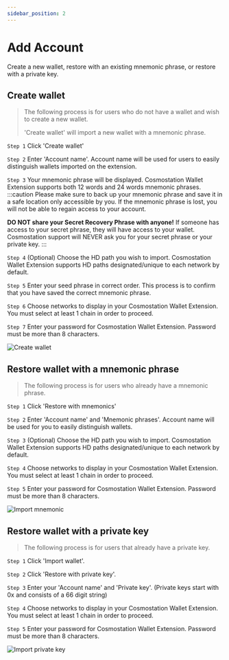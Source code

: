 ```yaml
---
sidebar_position: 2
---
```



# Add Account

Create a new wallet, restore with an existing mnemonic phrase, or restore with a private key.


## Create wallet

> The following process is for users who do not have a wallet and wish to create a new wallet. 
>
> 'Create wallet' will import a new wallet with a mnemonic phrase.

`Step 1` Click 'Create wallet'

`Step 2` Enter 'Account name'. Account name will be used for users to easily distinguish wallets imported on the extension.

`Step 3` Your mnemonic phrase will be displayed. Cosmostation Wallet Extension supports both 12 words and 24 words mnemonic phrases.
:::caution
Please make sure to back up your mnemonic phrase and save it in a safe location only accessible by you. If the mnemonic phrase is lost, you will not be able to regain access to your account.

**DO NOT share your Secret Recovery Phrase with anyone!** If someone has access to your secret phrase, they will have access to your wallet. Cosmostation support will NEVER ask you for your secret phrase or your private key.
:::

`Step 4` (Optional) Choose the HD path you wish to import. Cosmostation Wallet Extension supports HD paths designated/unique to each network by default.

`Step 5` Enter your seed phrase in correct order. This process is to confirm that you have saved the correct mnemonic phrase.

`Step 6` Choose networks to display in your Cosmostation Wallet Extension. You must select at least 1 chain in order to proceed.

`Step 7` Enter your password for Cosmostation Wallet Extension. Password must be more than 8 characters.

![Create wallet](/img/guide/extension/account/add/create.png)

## Restore wallet with a mnemonic phrase

> The following process is for users who already have a mnemonic phrase.

`Step 1` Click 'Restore with mnemonics'

`Step 2` Enter 'Account name' and 'Mnemonic phrases'. Account name will be used for you to easily distinguish wallets.

`Step 3` (Optional) Choose the HD path you wish to import. Cosmostation Wallet Extension supports HD paths designated/unique to each network by default.

`Step 4` Choose networks to display in your Cosmostation Wallet Extension. You must select at least 1 chain in order to proceed.

`Step 5` Enter your password for Cosmostation Wallet Extension. Password must be more than 8 characters.

![Import mnemonic](/img/guide/extension/account/add/mnemonic.png)

## Restore wallet with a private key

> The following process is for users that already have a private key.

`Step 1` Click 'Import wallet'.

`Step 2` Click 'Restore with private key'.

`Step 3` Enter your 'Account name' and 'Private key'. (Private keys start with 0x and consists of a 66 digit string)

`Step 4` Choose networks to display in your Cosmostation Wallet Extension. You must select at least 1 chain in order to proceed.

`Step 5` Enter your password for Cosmostation Wallet Extension. Password must be more than 8 characters.

![Import private key](/img/guide/extension/account/add/privatekey.png)